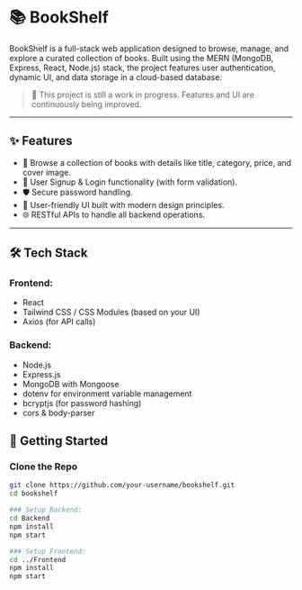# 📚 BookShelf

BookShelf is a full-stack web application designed to browse, manage, and explore a curated collection of books. Built using the MERN (MongoDB, Express, React, Node.js) stack, the project features user authentication, dynamic UI, and data storage in a cloud-based database.

> 🚧 This project is still a work in progress. Features and UI are continuously being improved.

---

## ✨ Features

- 📖 Browse a collection of books with details like title, category, price, and cover image.
- 🔐 User Signup & Login functionality (with form validation).
- 🛡️ Secure password handling.
- 🧾 User-friendly UI built with modern design principles.
- 🌐 RESTful APIs to handle all backend operations.

---

## 🛠️ Tech Stack

### Frontend:
- React
- Tailwind CSS / CSS Modules (based on your UI)
- Axios (for API calls)

### Backend:
- Node.js
- Express.js
- MongoDB with Mongoose
- dotenv for environment variable management
- bcryptjs (for password hashing)
- cors & body-parser


## 🚀 Getting Started

### Clone the Repo

```bash
git clone https://github.com/your-username/bookshelf.git
cd bookshelf

### Setup Backend:
cd Backend
npm install
npm start

### Setup Frontend:
cd ../Frontend
npm install
npm start
